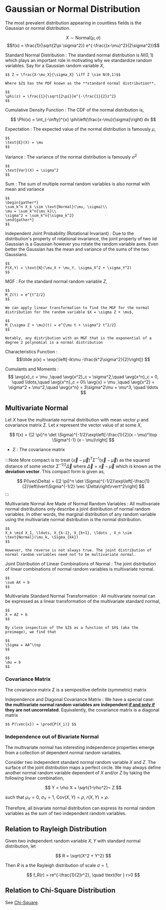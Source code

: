 #  Gaussian or Normal Distribution

The most prevalent distribution appearing in countless fields is the Gaussian or normal distribution.

$$X \sim \text{Normal}(\mu, \sigma)$$
$$f(x) = \frac{1}{\sqrt{2\pi \sigma^2}} e^{-\frac{(x-\mu)^2}{2\sigma^2}}$$

Standard Normal Distribution
: The standard normal distribution is $N(0,1)$ which plays an important role in motivating why we standardize random variables. Say for a Gaussian random variable $X$,

	$$ Z = \frac{X-\mu_X}{\sigma_X} \iff Z \sim N(0,1)$$

	Where $Z$ has the PDF known as the **standard normal distribution**,

	$$
	\phi(z) = \frac{1}{\sqrt{2\pi}}e^{-\frac{1}{2}z^2}
	$$

Cumulative Density Function
: The CDF of the normal distribution is,

$$
\Phi(x) = \int_{-\infty}^{x} \phi\left(\frac{x-\mu}{\sigma}\right) dx
$$

Expectation
: The expected value of the normal distribution is famously $\mu$,

	$$
	\text{E}(X) = \mu
	$$

Variance
: The variance of the normal distribution is famously $\sigma^2$

	$$
	\text{Var}(X) = \sigma^2
	$$

Sum
: The sum of multiple normal random variables is also normal with mean and variance

	$$
	\begin{gather*}
	\sum_k^n X_k \sim \text{Normal}(\mu, \sigma)\\
	\mu = \sum_k^n{\mu_k}\\
	\sigma^2 = \sum_k^n{\sigma_k^2}
	\end{gather*}
	$$

Independent Joint Probability (Rotational Invariant)
:	Due to the distribution's property of rotational invariance, the joint property of two iid Gaussian is a Gaussian however you rotate the random variable axes. Even better the Gaussian has the mean and variance of the sums of the two Gaussians.

	$$
	P(X,Y) = \text{N}(\mu_X + \mu_Y, \sigma_X^2 + \sigma_Y^2)
	$$

MGF
: For the standard normal random variable $Z$,

	$$
	M_Z(t) = e^{t^2/2}
	$$

	We can apply linear transformation to find the MGF for the normal distribution for the random variable $X = \sigma Z + \mu$,

	$$
	M_{\sigma Z + \mu}(t) = e^{\mu t + \sigma^2 t^2/2}
	$$

	Notably, any distribution with an MGF that is the exponential of a degree 2 polynomial is a normal distribution

Characteristics Function
:	$$\tilde p(x) = \exp{\left[-ik\mu -\frac{k^2\sigma^2}{2}\right]} $$

Cumulants and Moments
:	$$
		\avg{x}_c = \mu ,\quad \avg{x^2}_c = \sigma^2,\quad \avg{x^n}_c = 0, \quad \ldots,\quad  \avg{x^n}_c = 0\\
		\avg{x} = \mu ,\quad \avg{x^2} = \sigma^2 + \mu^2,\quad \avg{x^n} = 3\sigma^2\mu + \mu^3, \quad \ldots
	$$

## Multivariate Normal
Let $X$ have the multivariate normal distribution with mean vector $\mu$ and covariance matrix $\Sigma$. Let $x$ represent the vector value of at some $X$,

$$
f(x) = ([2 \pi]^n \det \Sigma)^{-1/2}\exp\left[-\frac{1}{2}(x - \mu)^\top \Sigma^{-1} (x - \mu)\right]
$$

* $\Sigma$ : The covariance matrix

:::Note
More compact is to treat $(\vec x- \vec \mu)^T \Sigma^{-1} (\vec x- \vec \mu)$ as the squared distance of some vector $\Sigma^{-1/2} \vec \Delta$ where $\vec\Delta = \vec{x} - \vec{\mu}$ which is known as the **deviation vector**. This compact form is given as,

$$
P(\vec\Delta) = ([2 \pi]^n \det \Sigma)^{-1/2}\exp\left[-\frac{1}{2}\left\lvert\Sigma^{-1/2} \vec \Delta\right\rvert^2\right]
$$
:::

Multivariate Normal Are Made of Normal Random Variables
:	All multivariate normal distributions only describe a joint distribution of normal random variables. In other words, the marginal distribution of any random variable using the multivariate normal distribution is the normal distribution.

	$$
	X_k \mid X_1, \ldots, X_{k-1}, X_{k+1}, \ldots , X_n \sim \text{Normal}(\mu_k, \Sigma_{kk})
	$$

	However, the reverse is not always true. The joint distribution of normal random variables need not to be multivariate normal.

Joint Distribution of Linear Combinations of Normal
:	The joint distribution of linear combinations of normal random variables is multivariate normal.

	$$
	\sum AX + b
	$$

Multivariate Standard Normal Transformation
: All multivariate normal can be expressed as a linear transformation of the multivariate standard normal,

	$$
	X = AZ + b
	$$

	By close inspection of the $Z$ as a function of $X$ (aka the preimage), we find that

	$$
	\Sigma = AA^\top
	$$

	$$
	\mu = b
	$$

### Covariance Matrix

The covariance matrix $\Sigma$ is a semipositive definite (symmetric) matrix

Independence and Diagonal Covariance Matrix
:	We have a special case: **the multivariate normal random variables are independent <u>if and only if</u> they are not uncorrelated**. Equivalently, the covariance matrix is a diagonal matrix

	$$ P(\vec{x}) = \prod{P(X_i)} $$

### Independence out of Bivariate Normal
The multivariate normal has interesting independence properties emerge from a collection of dependent normal random variables.

Consider two independent standard normal random variable $X$ and $Z$. The surface of the joint distribution maps a perfect circle. We may always define another normal random variable dependent of $X$ and/or $Z$ by taking the following linear combination,

$$
Y = \rho X + \sqrt{1-\rho^2}~ Z
$$

such that $\mu_Y = 0,~ \sigma_Y = 1, ~ \text{Cov}(X, Y) = \rho, ~ r(X,Y) = \rho$.

Therefore, all bivariate normal distribution can express its normal random variables as the sum of two independent random variables.


## Relation to Rayleigh Distribution
Given two independent random variable $X,Y$ with standard normal distribution, let

$$
R = \sqrt{X^2 + Y^2}
$$

Then $R$ is a the Rayleigh distribution of scale $\sigma = 1$,

$$
f_R(r) = re^{-\frac{1}{2}r^2}, \quad \text{for } r>0
$$

## Relation to Chi-Square Distribution
See [Chi-Square](./Chi-Square#Relation_to_Normal_Distribution).